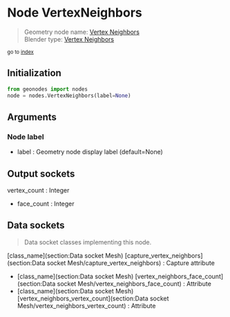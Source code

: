 
# Node VertexNeighbors

> Geometry node name: [Vertex Neighbors](https://docs.blender.org/manual/en/latest/modeling/geometry_nodes/material/vertex_neighbors.html)<br>
  Blender type: [Vertex Neighbors](https://docs.blender.org/api/current/bpy.types.GeometryNodeInputMeshVertexNeighbors.html)
  
<sub>go to [index](/docs/index.md)</sub>

## Initialization

```python
from geonodes import nodes
node = nodes.VertexNeighbors(label=None)
```



## Arguments


### Node label

- label : Geometry node display label (default=None)

## Output sockets

vertex_count : Integer
- face_count : Integer

## Data sockets

> Data socket classes implementing this node.
  
[class_name](section:Data socket Mesh) [capture_vertex_neighbors](section:Data socket Mesh/capture_vertex_neighbors) : Capture attribute
- [class_name](section:Data socket Mesh) [vertex_neighbors_face_count](section:Data socket Mesh/vertex_neighbors_face_count) : Attribute
- [class_name](section:Data socket Mesh) [vertex_neighbors_vertex_count](section:Data socket Mesh/vertex_neighbors_vertex_count) : Attribute
  

